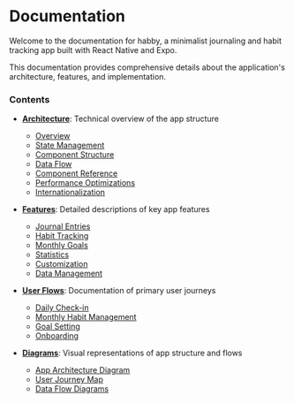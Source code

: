 # Documentation

Welcome to the documentation for habby, a minimalist journaling and habit tracking app built with React Native and Expo.

This documentation provides comprehensive details about the application's architecture, features, and implementation.

### Contents

- **[Architecture](./architecture/)**: Technical overview of the app structure
  - [Overview](./architecture/overview.md)
  - [State Management](./architecture/state-management.md)
  - [Component Structure](./architecture/component-structure.md)
  - [Data Flow](./architecture/data-flow.md)
  - [Component Reference](./architecture/component-reference.md)
  - [Performance Optimizations](./architecture/performance-optimizations.md)
  - [Internationalization](./architecture/internationalization.md)

- **[Features](./features/)**: Detailed descriptions of key app features
  - [Journal Entries](./features/journal-entries.md)
  - [Habit Tracking](./features/habit-tracking.md)
  - [Monthly Goals](./features/monthly-goals.md)
  - [Statistics](./features/statistics.md)
  - [Customization](./features/customization.md)
  - [Data Management](./features/data-management.md)

- **[User Flows](./user-flows/)**: Documentation of primary user journeys
  - [Daily Check-in](./user-flows/daily-checkin.md)
  - [Monthly Habit Management](./user-flows/monthly-habit-management.md)
  - [Goal Setting](./user-flows/goal-setting.md)
  - [Onboarding](./user-flows/onboarding.md)

- **[Diagrams](./diagrams/)**: Visual representations of app structure and flows
  - [App Architecture Diagram](./diagrams/app-architecture-diagram.md)
  - [User Journey Map](./diagrams/user-journey-map.md)
  - [Data Flow Diagrams](./diagrams/data-flow-diagrams.md)
